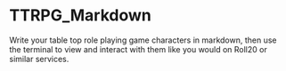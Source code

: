 # TTRPG_Markdown
Write your table top role playing game characters in markdown, then use the terminal to view and interact with them like you would on Roll20 or similar services.
